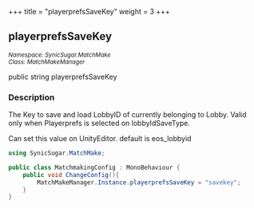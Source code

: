 +++
title = "playerprefsSaveKey"
weight = 3
+++
## playerprefsSaveKey
<small>*Namespace: SynicSugar.MatchMake* <br>
*Class: MatchMakeManager* </small>

public string playerprefsSaveKey


### Description
The Key to save and load LobbyID of currently belonging to Lobby. 
Valid only when Playerprefs is selected on lobbyIdSaveType.

Can set this value on UnityEditor.
default is eos_lobbyid


```cs
using SynicSugar.MatchMake;

public class MatchmakingConfig : MonoBehaviour {
    public void ChangeConfig(){
        MatchMakeManager.Instance.playerprefsSaveKey = "savekey";
    }
}
```